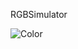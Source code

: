 RGBSimulator

![Color](https://user-images.githubusercontent.com/63661281/130706942-d1107ec2-9f04-4b63-bac9-5f8ba1c490ba.png)
